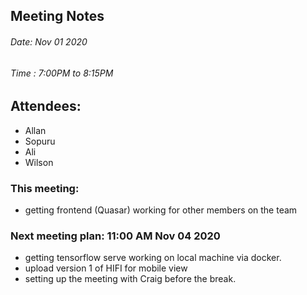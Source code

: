 ## Meeting Notes
###### Date: Nov 01 2020
###### Time : 7:00PM to 8:15PM

## Attendees:
  * Allan
  * Sopuru
  * Ali
  * Wilson

### This meeting:
* getting frontend (Quasar) working for other members on the team

### Next meeting plan: 11:00 AM Nov 04 2020
* getting tensorflow serve working on local machine via docker.
* upload version 1 of HIFI for mobile view
* setting up the meeting with Craig before the break.
